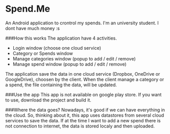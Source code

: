 # Spend.Me
An Android application to crontrol my spends. I'm an university student. I dont have much money :s

###How this works
The application have 4 activities.
- Login window (choose one cloud service)
- Category or Spends window
- Manage categories window (popup to add / edit / remove)
- Manage spend window (popup to add / edit / remove)

The application save the data in one cloud service (Dropbox, OneDrive or GoogleDrive), choosen by the client.
When the client manage a category or a spend, the file containing the data, will be updated.

###Use the app
This app is not available on google play store. If you want to use, download the project and build it.

###Where the data goes?
Nowadays, it's good if we can have everything in the cloud. So, thinking about it, this app uses datastores from several cloud services to save the data. If at the time I want to add a new spend there is not connection to internet, the data is stored localy and then uploaded.
